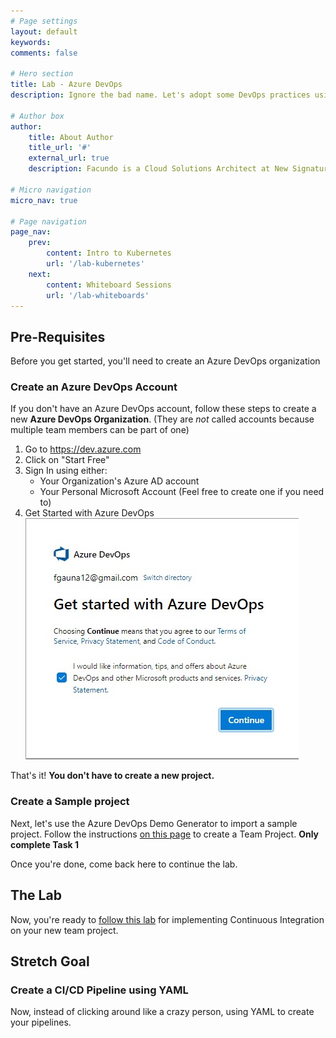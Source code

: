 ```yaml
---
# Page settings
layout: default
keywords:
comments: false

# Hero section
title: Lab - Azure DevOps
description: Ignore the bad name. Let's adopt some DevOps practices using Azure DevOps.

# Author box
author:
    title: About Author
    title_url: '#'
    external_url: true
    description: Facundo is a Cloud Solutions Architect at New Signature. He enjoys helping clients with architecture, containers/orchestration, and stream lining development processes.

# Micro navigation
micro_nav: true

# Page navigation
page_nav:
    prev:
        content: Intro to Kubernetes
        url: '/lab-kubernetes'
    next: 
        content: Whiteboard Sessions
        url: '/lab-whiteboards'
---
```


## Pre-Requisites

Before you get started, you'll need to create an Azure DevOps organization

### Create an Azure DevOps Account

If you don't have an Azure DevOps account, follow these steps to create a new **Azure DevOps Organization**. (They are _not_ called accounts because multiple team members can be part of one)

1. Go to <a href="http://dev.azure.com" target="_blank">https://dev.azure.com</a>
2. Click on "Start Free"
3. Sign In using either:
    - Your Organization's Azure AD account
    - Your Personal Microsoft Account (Feel free to create one if you need to)
4. Get Started with Azure DevOps
![](/images/get-started-azure-devops-2.jpg)

That's it! **You don't have to create a new project.**

### Create a Sample project

Next, let's use the Azure DevOps Demo Generator to import a sample project.
Follow the instructions [on this page](https://www.azuredevopslabs.com/labs/azuredevops/prereq/) to create a Team Project. **Only complete Task 1**

Once you're done, come back here to continue the lab.

## The Lab

Now, you're ready to [follow this lab](https://www.azuredevopslabs.com/labs/azuredevops/continuousintegration/) for implementing Continuous Integration on your new team project.

## Stretch Goal

### Create a CI/CD Pipeline using YAML

Now, instead of clicking around like a crazy person, using YAML to create your pipelines.
